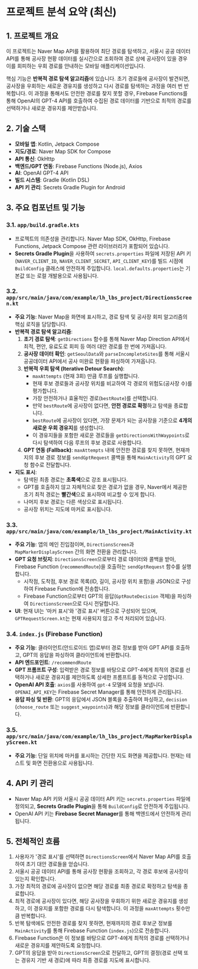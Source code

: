 # 프로젝트 분석 요약 (최신)

## 1. 프로젝트 개요
이 프로젝트는 Naver Map API를 활용하여 최단 경로를 탐색하고, 서울시 공공 데이터 API를 통해 공사장 현황 데이터를 실시간으로 조회하여 경로 상에 공사장이 있을 경우 이를 회피하는 우회 경로를 안내하는 모바일 애플리케이션입니다.

핵심 기능은 **반복적 경로 탐색 알고리즘**에 있습니다. 초기 경로들에 공사장이 발견되면, 공사장을 우회하는 새로운 경유지를 생성하고 다시 경로를 탐색하는 과정을 여러 번 반복합니다. 이 과정을 통해서도 안전한 경로를 찾지 못할 경우, Firebase Functions를 통해 OpenAI의 GPT-4 API를 호출하여 수집된 경로 데이터를 기반으로 최적의 경로를 선택하거나 새로운 경유지를 제안받습니다.

## 2. 기술 스택
*   **모바일 앱**: Kotlin, Jetpack Compose
*   **지도/경로**: Naver Map SDK for Compose
*   **API 통신**: OkHttp
*   **백엔드/GPT 연동**: Firebase Functions (Node.js), Axios
*   **AI**: OpenAI GPT-4 API
*   **빌드 시스템**: Gradle (Kotlin DSL)
*   **API 키 관리**: Secrets Gradle Plugin for Android

## 3. 주요 컴포넌트 및 기능

### 3.1. `app/build.gradle.kts`
*   프로젝트의 의존성을 관리합니다. Naver Map SDK, OkHttp, Firebase Functions, Jetpack Compose 관련 라이브러리가 포함되어 있습니다.
*   **Secrets Gradle Plugin**을 사용하여 `secrets.properties` 파일에 저장된 API 키(`NAVER_CLIENT_ID`, `NAVER_CLIENT_SECRET`, `API_CLIENT_KEY`)를 빌드 시점에 `BuildConfig` 클래스에 안전하게 주입합니다. `local.defaults.properties`는 기본값 또는 로컬 개발용으로 사용됩니다.

### 3.2. `app/src/main/java/com/example/lh_lbs_project/DirectionsScreen.kt`
*   **주요 기능**: Naver Map을 화면에 표시하고, 경로 탐색 및 공사장 회피 알고리즘의 핵심 로직을 담당합니다.
*   **반복적 경로 탐색 알고리즘**:
    1.  **초기 경로 탐색**: `getDirections` 함수를 통해 Naver Map Direction API에서 최적, 편안, 유료도로 회피 등 여러 대안 경로를 한 번에 가져옵니다.
    2.  **공사장 데이터 확인**: `getSeoulData`와 `parseIncompleteSites`를 통해 서울시 공공데이터 API에서 공사 미완료 현황을 파싱하여 가져옵니다.
    3.  **반복적 우회 탐색 (Iterative Detour Search)**:
        *   `maxAttempts` (현재 3회) 만큼 루프를 실행합니다.
        *   현재 후보 경로들과 공사장 위치를 비교하여 각 경로의 위험도(공사장 수)를 평가합니다.
        *   가장 안전하거나 효율적인 경로(`bestRoute`)를 선택합니다.
        *   만약 `bestRoute`에 공사장이 없다면, **안전 경로로 확정**하고 탐색을 종료합니다.
        *   `bestRoute`에 공사장이 있다면, 가장 문제가 되는 공사장을 기준으로 **4개의 새로운 우회 경유지**를 생성합니다.
        *   이 경유지들을 포함한 새로운 경로들을 `getDirectionsWithWaypoints`로 다시 탐색하여 다음 루프의 후보 경로로 사용합니다.
    4.  **GPT 연동 (Fallback)**: `maxAttempts` 내에 안전한 경로를 찾지 못하면, 현재까지의 후보 경로 정보를 `sendGptRequest` 콜백을 통해 `MainActivity`의 GPT 요청 함수로 전달합니다.
*   **지도 표시**:
    *   탐색된 최종 경로는 **초록색**으로 강조 표시됩니다.
    *   GPT를 호출하지 않고 자체적으로 찾은 경로가 없을 경우, Naver에서 제공한 초기 최적 경로는 **빨간색**으로 표시하여 비교할 수 있게 합니다.
    *   나머지 후보 경로는 다른 색상으로 표시됩니다.
    *   공사장 위치는 지도에 마커로 표시됩니다.

### 3.3. `app/src/main/java/com/example/lh_lbs_project/MainActivity.kt`
*   **주요 기능**: 앱의 메인 진입점이며, `DirectionsScreen`과 `MapMarkerDisplayScreen` 간의 화면 전환을 관리합니다.
*   **GPT 요청 브릿지**: `DirectionsScreen`으로부터 경로 데이터와 콜백을 받아, Firebase Function (`recommendRoute`)을 호출하는 `sendGptRequest` 함수를 실행합니다.
    *   시작점, 도착점, 후보 경로 목록(ID, 길이, 공사장 위치 포함)을 JSON으로 구성하여 Firebase Function에 전송합니다.
    *   Firebase Function으로부터 GPT의 응답(`GptRouteDecision` 객체)을 파싱하여 `DirectionsScreen`으로 다시 전달합니다.
*   **UI**: 현재 UI는 '마커 표시'와 '경로 표시' 버튼으로 구성되어 있으며, `GPTRequestScreen.kt`는 현재 사용되지 않고 주석 처리되어 있습니다.

### 3.4. `index.js` (Firebase Function)
*   **주요 기능**: 클라이언트(안드로이드 앱)로부터 경로 정보를 받아 GPT API를 호출하고, GPT의 응답을 파싱하여 클라이언트에 반환합니다.
*   **API 엔드포인트**: `/recommendRoute`
*   **GPT 프롬프트 구성**: 입력받은 경로 정보를 바탕으로 GPT-4에게 최적의 경로를 선택하거나 새로운 경유지를 제안하도록 상세한 프롬프트를 동적으로 구성합니다.
*   **OpenAI API 호출**: `axios`를 사용하여 `gpt-4` 모델에 요청을 보냅니다. `OPENAI_API_KEY`는 Firebase Secret Manager를 통해 안전하게 관리됩니다.
*   **응답 파싱 및 반환**: GPT의 응답에서 JSON 블록을 추출하여 파싱하고, `decision` (`choose_route` 또는 `suggest_waypoints`)과 해당 정보를 클라이언트에 반환합니다.

### 3.5. `app/src/main/java/com/example/lh_lbs_project/MapMarkerDisplayScreen.kt`
*   **주요 기능**: 단일 위치에 마커를 표시하는 간단한 지도 화면을 제공합니다. 현재는 테스트 및 화면 전환용으로 사용됩니다.

## 4. API 키 관리
*   Naver Map API 키와 서울시 공공 데이터 API 키는 `secrets.properties` 파일에 정의되고, **Secrets Gradle Plugin**을 통해 `BuildConfig`로 안전하게 주입됩니다.
*   OpenAI API 키는 **Firebase Secret Manager**를 통해 백엔드에서 안전하게 관리됩니다.

## 5. 전체적인 흐름
1.  사용자가 '경로 표시'를 선택하면 `DirectionsScreen`에서 Naver Map API를 호출하여 초기 대안 경로들을 얻습니다.
2.  서울시 공공 데이터 API를 통해 공사장 현황을 조회하고, 각 경로 후보에 공사장이 있는지 확인합니다.
3.  가장 최적의 경로에 공사장이 없으면 해당 경로를 최종 경로로 확정하고 탐색을 종료합니다.
4.  최적 경로에 공사장이 있다면, 해당 공사장을 우회하기 위한 새로운 경유지를 생성하고, 이 경유지를 포함한 경로를 다시 탐색합니다. 이 과정을 `maxAttempts` 횟수만큼 반복합니다.
5.  반복 탐색에도 안전한 경로를 찾지 못하면, 현재까지의 경로 후보군 정보를 `MainActivity`를 통해 Firebase Function (`index.js`)으로 전송합니다.
6.  Firebase Function은 이 정보를 바탕으로 GPT-4에게 최적의 경로를 선택하거나 새로운 경유지를 제안하도록 요청합니다.
7.  GPT의 응답을 받아 `DirectionsScreen`으로 전달하고, GPT의 결정(경로 선택 또는 경유지 기반 새 경로)에 따라 최종 경로를 지도에 표시합니다.